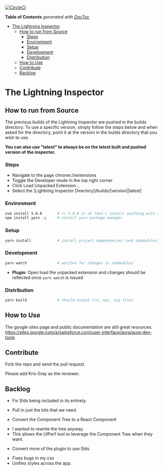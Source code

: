 [![CircleCI](https://circleci.com/gh/forcedotcom/lightning-inspector.svg?style=svg)](https://circleci.com/gh/forcedotcom/lightning-inspector)

<!-- START doctoc generated TOC please keep comment here to allow auto update -->
<!-- DON'T EDIT THIS SECTION, INSTEAD RE-RUN doctoc TO UPDATE -->
**Table of Contents**  *generated with [DocToc](https://github.com/thlorenz/doctoc)*

- [The Lightning Inspector](#the-lightning-inspector)
  - [How to run from Source](#how-to-run-from-source)
    - [Steps](#steps)
    - [Environment](#environment)
    - [Setup](#setup)
    - [Development](#development)
    - [Distribution](#distribution)
  - [How to Use](#how-to-use)
  - [Contribute](#contribute)
  - [Backlog](#backlog)

<!-- END doctoc generated TOC please keep comment here to allow auto update -->

# The Lightning Inspector

## How to run from Source

The previous builds of the Lightning Inspector are pushed in the builds directory. To use a specific version, simply follow the steps below and when asked for the directory, point it at the version in the builds directory that you wish to use. 

**You can also use "latest" to always be on the latest built and pushed version of the inspector.**

### Steps ###
* Navigate to the page chrome://extensions
* Toggle the Developer mode in the top right corner
* Click Load Unpacked Extension...
* Select the [Lightning Inspector Directory]/builds/[version||latest]


### Environment
```sh
nvm install 5.0.0       # >= 5.0.0 is ok (don't install anything with sudo)
npm install yarn -g     # install yarn package manager
```

### Setup
```sh
yarn install            # install project dependencies (and submodules)
```
### Development
```sh
yarn watch              # watches for changes in submodules
```

- **Plugin**: Open load the unpacked extension and changes should be reflected once `yarn watch` is issued

### Distribution
```sh
yarn build              # should output crx, xpi, zip files
```

## How to Use ##
The google sites page and public documentation are still great resources.
https://sites.google.com/a/salesforce.com/user-interface/aura/aura-dev-tools



## Contribute
Fork the repo and send the pull request. 

Please add Kris Gray as the reviewer.


## Backlog

* Fix Slds being included in its entirety.
 - Pull in just the bits that we need.
* Convert the Component Tree to a React Component
 - I wanted to rewrite the tree anyway. 
 - This allows the UIPerf tool to leverage the Component Tree when they want.
* Convert more of the plugin to use Slds 
 - Fixes bugs in my css
 - Unifies styles across the app.


 
